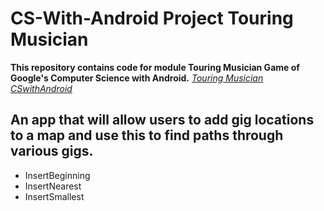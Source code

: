 
CS-With-Android Project Touring Musician
============================


**This repository contains code for module Touring Musician Game of Google's Computer Science with Android.**
[*Touring Musician CSwithAndroid*](https://cswithandroid.withgoogle.com/unit?unit=14&lesson=16)


An app that will allow users to add gig locations to a map and use this to find paths through various gigs.
------------------------------------------------------------
* InsertBeginning
* InsertNearest
* InsertSmallest
